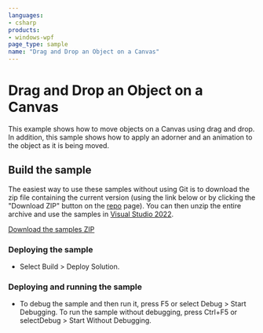 ```yaml
---
languages:
- csharp
products:
- windows-wpf
page_type: sample
name: "Drag and Drop an Object on a Canvas"
---
```


# Drag and Drop an Object on a Canvas
This example shows how to move objects on a Canvas using drag and drop. In addition, this sample shows how to apply an adorner and an animation to the object as it is being moved.

## Build the sample
The easiest way to use these samples without using Git is to download the zip file containing the current version (using the link below or by clicking the "Download ZIP" button on the [repo](https://github.com/microsoft/WPF-Samples?tab=readme-ov-file) page). You can then unzip the entire archive and use the samples in [Visual Studio 2022](https://www.visualstudio.com/wpf-vs).

[Download the samples ZIP](../../archive/main.zip)

### Deploying the sample
- Select Build > Deploy Solution. 

### Deploying and running the sample
- To debug the sample and then run it, press F5 or select Debug >  Start Debugging. To run the sample without debugging, press Ctrl+F5 or selectDebug > Start Without Debugging. 


